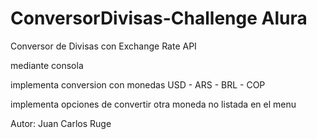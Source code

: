 # ConversorDivisas-Challenge Alura
Conversor de Divisas con Exchange Rate API


mediante consola

implementa conversion con monedas USD - ARS - BRL - COP 

implementa opciones de convertir otra moneda no listada en el menu

Autor: Juan Carlos Ruge

